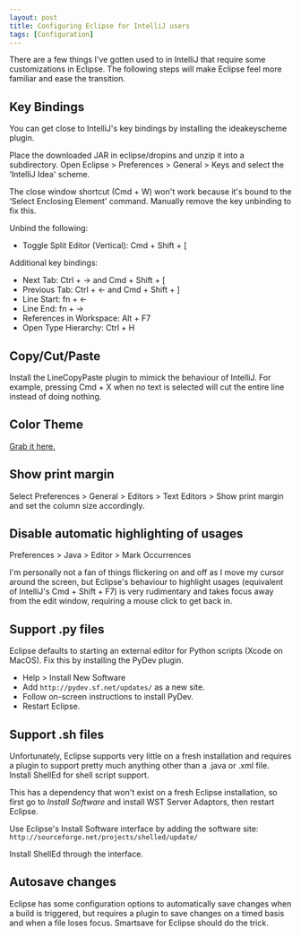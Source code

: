 ```yaml
---
layout: post
title: Configuring Eclipse for IntelliJ users
tags: [Configuration]
---
```


There are a few things I've gotten used to in IntelliJ that require some customizations in Eclipse. The following steps will make Eclipse feel more familiar and ease the transition.

## Key Bindings

You can get close to IntelliJ's key bindings by installing the ideakeyscheme plugin.

Place the downloaded JAR in eclipse/dropins and unzip it into a subdirectory. Open Eclipse > Preferences > General > Keys and select the ‘IntelliJ Idea' scheme.

The close window shortcut (Cmd + W) won't work because it's bound to the ‘Select Enclosing Element' command. Manually remove the key unbinding to fix this.

Unbind the following:

* Toggle Split Editor (Vertical): Cmd + Shift + [

Additional key bindings:

* Next Tab: Ctrl + → and Cmd + Shift + [
* Previous Tab: Ctrl + ← and Cmd + Shift + ]
* Line Start: fn + ←
* Line End: fn + →
* References in Workspace: Alt + F7
* Open Type Hierarchy: Ctrl + H

## Copy/Cut/Paste

Install the LineCopyPaste plugin to mimick the behaviour of IntelliJ. For example, pressing Cmd + X when no text is selected will cut the entire line instead of doing nothing.

## Color Theme

[Grab it here.](http://eclipsecolorthemes.org/?view=theme&id=935)

## Show print margin

Select Preferences > General > Editors > Text Editors > Show print margin and set the column size accordingly.

## Disable automatic highlighting of usages

Preferences > Java > Editor > Mark Occurrences

I'm personally not a fan of things flickering on and off as I move my cursor around the screen, but Eclipse's behaviour to highlight usages (equivalent of IntelliJ's Cmd + Shift + F7) is very rudimentary and takes focus away from the edit window, requiring a mouse click to get back in.

## Support .py files

Eclipse defaults to starting an external editor for Python scripts (Xcode on MacOS). Fix this by installing the PyDev plugin.

* Help > Install New Software
* Add `http://pydev.sf.net/updates/` as a new site.
* Follow on-screen instructions to install PyDev.
* Restart Eclipse.

## Support .sh files

Unfortunately, Eclipse supports very little on a fresh installation and requires a plugin to support pretty much anything other than a .java or .xml file. Install ShellEd for shell script support.

This has a dependency that won't exist on a fresh Eclipse installation, so first go to _Install Software_ and install WST Server Adaptors, then restart Eclipse.

Use Eclipse's Install Software interface by adding the software site: `http://sourceforge.net/projects/shelled/update/`

Install ShellEd through the interface.

## Autosave changes

Eclipse has some configuration options to automatically save changes when a build is triggered, but requires a plugin to save changes on a timed basis and when a file loses focus. Smartsave for Eclipse should do the trick.

